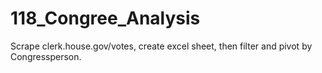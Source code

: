 # 118_Congree_Analysis
Scrape clerk.house.gov/votes, create excel sheet, then filter and pivot by Congressperson. 
